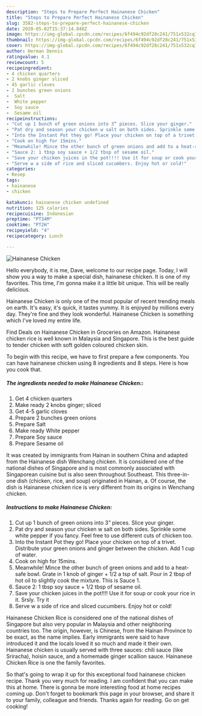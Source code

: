 ```yaml
---
description: "Steps to Prepare Perfect Hainanese Chicken"
title: "Steps to Prepare Perfect Hainanese Chicken"
slug: 3582-steps-to-prepare-perfect-hainanese-chicken
date: 2020-05-02T15:37:14.848Z
image: https://img-global.cpcdn.com/recipes/6f494c92df28c241/751x532cq70/hainanese-chicken-recipe-main-photo.jpg
thumbnail: https://img-global.cpcdn.com/recipes/6f494c92df28c241/751x532cq70/hainanese-chicken-recipe-main-photo.jpg
cover: https://img-global.cpcdn.com/recipes/6f494c92df28c241/751x532cq70/hainanese-chicken-recipe-main-photo.jpg
author: Herman Dennis
ratingvalue: 4.1
reviewcount: 5
recipeingredient:
- 4 chicken quarters
- 2 knobs ginger sliced
- 45 garlic cloves
- 2 bunches green onions
-  Salt
-  White pepper
-  Soy sauce
-  Sesame oil
recipeinstructions:
- "Cut up 1 bunch of green onions into 3” pieces. Slice your ginger."
- "Pat dry and season your chicken w salt on both sides. Sprinkle some white pepper if you fancy. Feel free to use different cuts of chicken too."
- "Into the Instant Pot they go! Place your chicken on top of a trivet. Distribute your green onions and ginger between the chicken. Add 1 cup of water."
- "Cook on high for 15mins."
- "Meanwhile! Mince the other bunch of green onions and add to a heat-safe bowl. Grate in 1 knob of ginger + 1/2 a tsp of salt. Pour in 2 tbsp of hot oil to slightly cook the mixture. This is Sauce 1."
- "Sauce 2: 1 tbsp soy sauce + 1/2 tbsp of sesame oil."
- "Save your chicken juices in the pot!!!! Use it for soup or cook your rice in it. Srsly. Try it"
- "Serve w a side of rice and sliced cucumbers. Enjoy hot or cold!"
categories:
- Resep
tags:
- hainanese
- chicken

katakunci: hainanese chicken undefined
nutrition: 125 calories
recipecuisine: Indonesian
preptime: "PT34M"
cooktime: "PT2H"
recipeyield: "4"
recipecategory: Lunch

---
```



![Hainanese Chicken](https://img-global.cpcdn.com/recipes/6f494c92df28c241/751x532cq70/hainanese-chicken-recipe-main-photo.jpg)

Hello everybody, it is me, Dave, welcome to our recipe page. Today, I will show you a way to make a special dish, hainanese chicken. It is one of my favorites. This time, I'm gonna make it a little bit unique. This will be really delicious.

Hainanese Chicken is only one of the most popular of recent trending meals on earth. It's easy, it's quick, it tastes yummy. It is enjoyed by millions every day. They're fine and they look wonderful. Hainanese Chicken is something which I've loved my entire life.

Find Deals on Hainanese Chicken in Groceries on Amazon. Hainanese chicken rice is well known in Malaysia and Singapore. This is the best guide to tender chicken with soft golden coloured chicken skin.


To begin with this recipe, we have to first prepare a few components. You can have hainanese chicken using 8 ingredients and 8 steps. Here is how you cook that.

##### The ingredients needed to make Hainanese Chicken::

1. Get 4 chicken quarters
1. Make ready 2 knobs ginger; sliced
1. Get 4-5 garlic cloves
1. Prepare 2 bunches green onions
1. Prepare  Salt
1. Make ready  White pepper
1. Prepare  Soy sauce
1. Prepare  Sesame oil


It was created by immigrants from Hainan in southern China and adapted from the Hainanese dish Wenchang chicken. It is considered one of the national dishes of Singapore and is most commonly associated with Singaporean cuisine but is also seen throughout Southeast. This three-in-one dish (chicken, rice, and soup) originated in Hainan, a. Of course, the dish is Hainanese chicken rice is very different from its origins in Wenchang chicken. 

##### Instructions to make Hainanese Chicken:

1. Cut up 1 bunch of green onions into 3” pieces. Slice your ginger.
1. Pat dry and season your chicken w salt on both sides. Sprinkle some white pepper if you fancy. Feel free to use different cuts of chicken too.
1. Into the Instant Pot they go! Place your chicken on top of a trivet. Distribute your green onions and ginger between the chicken. Add 1 cup of water.
1. Cook on high for 15mins.
1. Meanwhile! Mince the other bunch of green onions and add to a heat-safe bowl. Grate in 1 knob of ginger + 1/2 a tsp of salt. Pour in 2 tbsp of hot oil to slightly cook the mixture. This is Sauce 1.
1. Sauce 2: 1 tbsp soy sauce + 1/2 tbsp of sesame oil.
1. Save your chicken juices in the pot!!!! Use it for soup or cook your rice in it. Srsly. Try it
1. Serve w a side of rice and sliced cucumbers. Enjoy hot or cold!


Hainanese Chicken Rice is considered one of the national dishes of Singapore but also very popular in Malaysia and other neighboring countries too. The origin, however, is Chinese, from the Hainan Province to be exact, as the name implies. Early immigrants were said to have introduced it and the locals loved it so much and made it their own. Hainanese chicken is usually served with three sauces: chili sauce (like Sriracha), hoisin sauce, and a homemade ginger scallion sauce. Hainanese Chicken Rice is one the family favorites. 

So that's going to wrap it up for this exceptional food hainanese chicken recipe. Thank you very much for reading. I am confident that you can make this at home. There is gonna be more interesting food at home recipes coming up. Don't forget to bookmark this page in your browser, and share it to your family, colleague and friends. Thanks again for reading. Go on get cooking!
